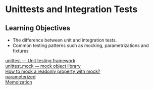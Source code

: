 # Unittests and Integration Tests  
## Learning Objectives  
- The difference between unit and integration tests.  
- Common testing patterns such as mocking, parametrizations and fixtures  

[unittest — Unit testing framework](https://docs.python.org/3/library/unittest.html)  
[unittest.mock — mock object library](https://docs.python.org/3/library/unittest.mock.html)  
[How to mock a readonly property with mock?](https://stackoverflow.com/questions/11836436/how-to-mock-a-readonly-property-with-mock)  
[parameterized](https://pypi.org/project/parameterized/)  
[Memoization](https://en.wikipedia.org/wiki/Memoization)  
